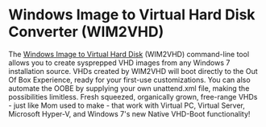 # Windows Image to Virtual Hard Disk Converter (WIM2VHD)
The [Windows Image to Virtual Hard Disk][src] (WIM2VHD) command-line tool allows you to create sysprepped VHD images from any Windows 7 installation source. VHDs created by WIM2VHD will boot directly to the Out Of Box Experience, ready for your first-use customizations. You can also automate the OOBE by supplying your own unattend.xml file, making the possibilities limitless. Fresh squeezed, organically grown, free-range VHDs - just like Mom used to make - that work with Virtual PC, Virtual Server, Microsoft Hyper-V, and Windows 7's new Native VHD-Boot functionality!

 [src]: http://archive.msdn.microsoft.com/wim2vhd